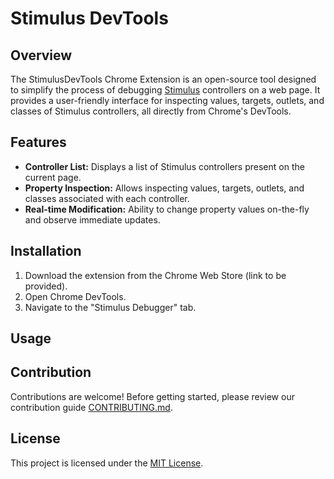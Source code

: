 # Stimulus DevTools

## Overview

The StimulusDevTools Chrome Extension is an open-source tool designed to simplify the process of debugging [Stimulus](https://stimulus.hotwired.dev/) controllers on a web page. It provides a user-friendly interface for inspecting values, targets, outlets, and classes of Stimulus controllers, all directly from Chrome's DevTools.

## Features

- **Controller List:** Displays a list of Stimulus controllers present on the current page.
- **Property Inspection:** Allows inspecting values, targets, outlets, and classes associated with each controller.
- **Real-time Modification:** Ability to change property values on-the-fly and observe immediate updates.

## Installation 

[//]: # (TODO: add link to chrome webstore)
1. Download the extension from the Chrome Web Store (link to be provided).
2. Open Chrome DevTools.
3. Navigate to the "Stimulus Debugger" tab.

## Usage

[//]: # (TODO)

## Contribution

[//]: # (TODO: Contributong)
Contributions are welcome! Before getting started, please review our contribution guide [CONTRIBUTING.md](CONTRIBUTING.md).

## License

[//]: # (TODO: Choose a license)
This project is licensed under the [MIT License](LICENSE).